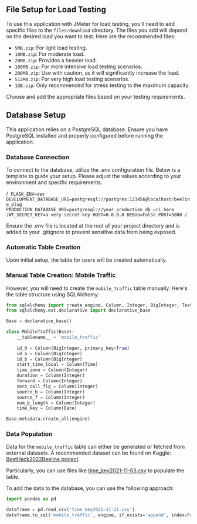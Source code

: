 ## File Setup for Load Testing

To use this application with JMeter for load testing, you'll need to add specific files to the `files/download` directory. The files you add will depend on the desired load you want to test. Here are the recommended files:

- `5MB.zip`: For light load testing.
- `10MB.zip`: For moderate load.
- `20MB.zip`: Provides a heavier load.
- `100MB.zip`: For more intensive load testing scenarios.
- `200MB.zip`: Use with caution, as it will significantly increase the load.
- `512MB.zip`: For very high load testing scenarios.
- `1GB.zip`: Only recommended for stress testing to the maximum capacity.

Choose and add the appropriate files based on your testing requirements.

## Database Setup

This application relies on a PostgreSQL database. Ensure you have PostgreSQL installed and properly configured before running the application.

### Database Connection
To connect to the database, utilize the .env configuration file. Below is a template to guide your setup. Please adjust the values according to your environment and specific requirements.

/```
FLASK_ENV=dev
DEVELOPMENT_DATABASE_URI=postgresql://postgres:123456@localhost/beeline_plug
PRODUCTION_DATABASE_URI=postgresql://your_production_db_uri_here
JWT_SECRET_KEY=a-very-secret-key
HOST=0.0.0.0
DEBUG=False
PORT=5000
/```

Ensure the .env file is located at the root of your project directory and is added to your .gitignore to prevent sensitive data from being exposed.

### Automatic Table Creation

Upon initial setup, the table for users will be created automatically.

### Manual Table Creation: Mobile Traffic

However, you will need to create the `mobile_traffic` table manually. Here's the table structure using SQLAlchemy:

```python
from sqlalchemy import create_engine, Column, Integer, BigInteger, Text, Date, Time, String, ForeignKey, MetaData
from sqlalchemy.ext.declarative import declarative_base

Base = declarative_base()

class MobileTraffic(Base):
    __tablename__ = 'mobile_traffic'
    
    id_0 = Column(BigInteger, primary_key=True)
    id_a = Column(BigInteger)
    id_b = Column(BigInteger)
    start_time_local = Column(Time)
    time_zone = Column(Integer)
    duration = Column(Integer)
    forward = Column(Integer)
    zero_call_flg = Column(Integer)
    source_b = Column(Integer)
    source_f = Column(Integer)
    num_b_length = Column(Integer)
    time_key = Column(Date)

Base.metadata.create_all(engine)
```

### Data Population

Data for the `mobile_traffic` table can either be generated or fetched from external datasets. A recommended dataset can be found on Kaggle: [BestHack2022Beeline project](https://www.kaggle.com/datasets/sweetpunk/besthack2022beeline).

Particularly, you can use files like [time_key2021-11-03.csv](https://www.kaggle.com/datasets/sweetpunk/besthack2022beeline?select=time_key2021-11-03.csv) to populate the table.

To add the data to the database, you can use the following approach:

```python
import pandas as pd

dataframe = pd.read_csv('time_key2021-11-21.csv')
dataframe.to_sql('mobile_traffic', engine, if_exists='append', index=False, method='multi', chunksize=10000)
```


